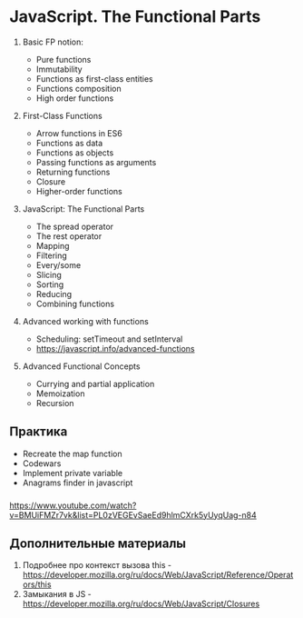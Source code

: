 # JavaScript. The Functional Parts
1. Basic FP notion:		
    - Pure functions	
	- Immutability	
	- Functions as first-class entities	
	- Functions composition	
	- High order functions	

2. First-Class Functions
    - Arrow functions in ES6
    - Functions as data
    - Functions as objects
    - Passing functions as arguments
    - Returning functions
    - Closure
    - Higher-order functions

3. JavaScript: The Functional Parts
    - The spread operator
    - The rest operator
    - Mapping
    - Filtering
    - Every/some
    - Slicing
    - Sorting
    - Reducing
    - Combining functions

4. Advanced working with functions
    - Scheduling: setTimeout and setInterval
    - https://javascript.info/advanced-functions

5. Advanced Functional Concepts
    - Currying and partial application
    - Memoization
    - Recursion

## Практика
- Recreate the map function
- Codewars
- Implement private variable
- Anagrams finder in javascript



### 
https://www.youtube.com/watch?v=BMUiFMZr7vk&list=PL0zVEGEvSaeEd9hlmCXrk5yUyqUag-n84

 ## Дополнительные материалы
1. Подробнее про контекст вызова this - https://developer.mozilla.org/ru/docs/Web/JavaScript/Reference/Operators/this
2. Замыкания в JS - https://developer.mozilla.org/ru/docs/Web/JavaScript/Closures